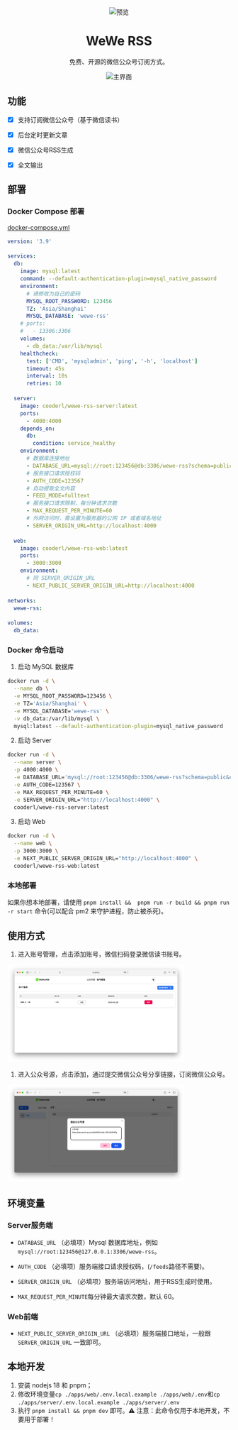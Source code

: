 <div align="center">
<img src="https://raw.githubusercontent.com/cooderl/wewe-rss/main/assets/logo.png" width="80" alt="预览"/>

<h1 align="center">WeWe RSS</h1>

免费、开源的微信公众号订阅方式。


![主界面](https://raw.githubusercontent.com/cooderl/wewe-rss/main/assets/preview1.png)

</div>

## 功能

- [x]  支持订阅微信公众号（基于微信读书）
- [x]  后台定时更新文章
- [x]  微信公众号RSS生成
- [x]  全文输出


## 部署

### Docker Compose 部署

[docker-compose.yml](https://github.com/cooderl/wewe-rss/blob/main/docker-compose.yml)

```yaml
version: '3.9'

services:
  db:
    image: mysql:latest
    command: --default-authentication-plugin=mysql_native_password
    environment:
      # 请修改为自己的密码
      MYSQL_ROOT_PASSWORD: 123456
      TZ: 'Asia/Shanghai'
      MYSQL_DATABASE: 'wewe-rss'
    # ports:
    #   - 13306:3306
    volumes:
      - db_data:/var/lib/mysql
    healthcheck:
      test: ['CMD', 'mysqladmin', 'ping', '-h', 'localhost']
      timeout: 45s
      interval: 10s
      retries: 10

  server:
    image: cooderl/wewe-rss-server:latest
    ports:
      - 4000:4000
    depends_on:
      db:
        condition: service_healthy
    environment:
      # 数据库连接地址
      - DATABASE_URL=mysql://root:123456@db:3306/wewe-rss?schema=public&connect_timeout=30&pool_timeout=30&socket_timeout=30
      # 服务接口请求授权码
      - AUTH_CODE=123567
      # 自动提取全文内容
      - FEED_MODE=fulltext
      # 服务接口请求限制，每分钟请求次数
      - MAX_REQUEST_PER_MINUTE=60
      # 外网访问时，需设置为服务器的公网 IP 或者域名地址
      - SERVER_ORIGIN_URL=http://localhost:4000

  web:
    image: cooderl/wewe-rss-web:latest
    ports:
      - 3000:3000
    environment:
      # 同 SERVER_ORIGIN_URL
      - NEXT_PUBLIC_SERVER_ORIGIN_URL=http://localhost:4000

networks:
  wewe-rss:

volumes:
  db_data:

```

### Docker 命令启动

1. 启动 MySQL 数据库

```sh
docker run -d \
  --name db \
  -e MYSQL_ROOT_PASSWORD=123456 \
  -e TZ='Asia/Shanghai' \
  -e MYSQL_DATABASE='wewe-rss' \
  -v db_data:/var/lib/mysql \
  mysql:latest --default-authentication-plugin=mysql_native_password

```

2. 启动 Server

```sh
docker run -d \
  --name server \
  -p 4000:4000 \
  -e DATABASE_URL='mysql://root:123456@db:3306/wewe-rss?schema=public&connect_timeout=30&pool_timeout=30&socket_timeout=30' \
  -e AUTH_CODE=123567 \
  -e MAX_REQUEST_PER_MINUTE=60 \
  -e SERVER_ORIGIN_URL="http://localhost:4000" \
  cooderl/wewe-rss-server:latest

```

3. 启动 Web

```sh
docker run -d \
  --name web \
  -p 3000:3000 \
  -e NEXT_PUBLIC_SERVER_ORIGIN_URL="http://localhost:4000" \
  cooderl/wewe-rss-web:latest

```

### 本地部署

如果你想本地部署，请使用 `pnpm install &&  pnpm run -r build && pnpm run -r start` 命令(可以配合 pm2 来守护进程，防止被杀死)。


## 使用方式

1. 进入账号管理，点击添加账号，微信扫码登录微信读书账号。
<img width="400" src="./assets/preview2.png"/>

1. 进入公众号源，点击添加，通过提交微信公众号分享链接，订阅微信公众号。
<img width="400" src="./assets/preview3.png"/>


## 环境变量

### Server服务端

- `DATABASE_URL` （必填项）Mysql 数据库地址，例如 `mysql://root:123456@127.0.0.1:3306/wewe-rss`。

- `AUTH_CODE` （必填项）服务端接口请求授权码，(`/feeds`路径不需要)。


- `SERVER_ORIGIN_URL` （必填项）服务端访问地址，用于RSS生成时使用。

- `MAX_REQUEST_PER_MINUTE`每分钟最大请求次数，默认 60。

### Web前端

- `NEXT_PUBLIC_SERVER_ORIGIN_URL` （必填项）服务端接口地址，一般跟 `SERVER_ORIGIN_URL` 一致即可。


## 本地开发


1. 安装 nodejs 18 和 pnpm；
2. 修改环境变量`cp ./apps/web/.env.local.example ./apps/web/.env`和`cp ./apps/server/.env.local.example ./apps/server/.env`
3. 执行 `pnpm install && pnpm dev` 即可。⚠️ 注意：此命令仅用于本地开发，不要用于部署！
